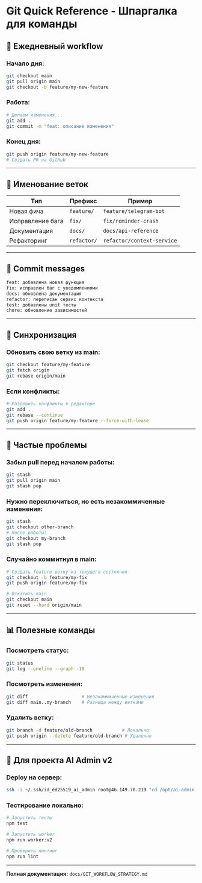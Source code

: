 # Git Quick Reference - Шпаргалка для команды

## 🚀 Ежедневный workflow

### Начало дня:
```bash
git checkout main
git pull origin main
git checkout -b feature/my-new-feature
```

### Работа:
```bash
# Делаем изменения...
git add .
git commit -m "feat: описание изменения"
```

### Конец дня:
```bash
git push origin feature/my-new-feature
# Создать PR на GitHub
```

---

## 📝 Именование веток

| Тип | Префикс | Пример |
|-----|---------|--------|
| Новая фича | `feature/` | `feature/telegram-bot` |
| Исправление бага | `fix/` | `fix/reminder-crash` |
| Документация | `docs/` | `docs/api-reference` |
| Рефакторинг | `refactor/` | `refactor/context-service` |

---

## 💬 Commit messages

```bash
feat: добавлена новая функция
fix: исправлен баг с уведомлениями
docs: обновлена документация
refactor: переписан сервис контекста
test: добавлены unit тесты
chore: обновление зависимостей
```

---

## 🔄 Синхронизация

### Обновить свою ветку из main:
```bash
git checkout feature/my-feature
git fetch origin
git rebase origin/main
```

### Если конфликты:
```bash
# Разрешить конфликты в редакторе
git add .
git rebase --continue
git push origin feature/my-feature --force-with-lease
```

---

## 🚨 Частые проблемы

### Забыл pull перед началом работы:
```bash
git stash
git pull origin main
git stash pop
```

### Нужно переключиться, но есть незакоммиченные изменения:
```bash
git stash
git checkout other-branch
# После работы:
git checkout my-branch
git stash pop
```

### Случайно коммитнул в main:
```bash
# Создать feature ветку из текущего состояния
git checkout -b feature/my-fix
git push origin feature/my-fix

# Откатить main
git checkout main
git reset --hard origin/main
```

---

## 📊 Полезные команды

### Посмотреть статус:
```bash
git status
git log --oneline --graph -10
```

### Посмотреть изменения:
```bash
git diff                    # Незакоммиченные изменения
git diff main..my-branch    # Разница между ветками
```

### Удалить ветку:
```bash
git branch -d feature/old-branch           # Локально
git push origin --delete feature/old-branch # Удаленно
```

---

## 🎯 Для проекта AI Admin v2

### Deploy на сервер:
```bash
ssh -i ~/.ssh/id_ed25519_ai_admin root@46.149.70.219 "cd /opt/ai-admin && git pull origin main && pm2 restart all"
```

### Тестирование локально:
```bash
# Запустить тесты
npm test

# Запустить worker
npm run worker:v2

# Проверить линтинг
npm run lint
```

---

**Полная документация:** `docs/GIT_WORKFLOW_STRATEGY.md`

